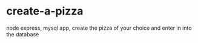 # create-a-pizza
node express, mysql app, create the pizza of your choice and enter in into the database
